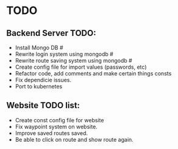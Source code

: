# TODO
## Backend Server TODO:
- Install Mongo DB #
- Rewrite login system using mongodb #
- Rewrite route saving system using mongodb #
- Create config file for import values (passwords, etc)
- Refactor code, add comments and make certain things consts
- Fix dependicie issues.
- Port to kubernetes


## Website TODO list:
- Create const config file for website
- Fix waypoint system on website.
- Improve saved routes saved.
- Be able to click on route and show route again.